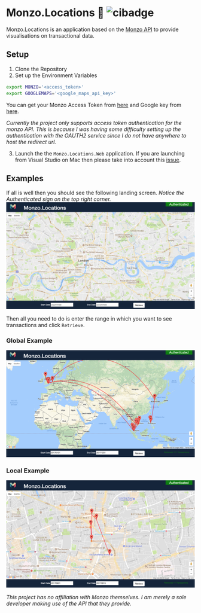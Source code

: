 # Monzo.Locations 🚀 ![cibadge](https://ci.appveyor.com/api/projects/status/2k111gualyuq821n?svg=true)

Monzo.Locations is an application based on the [Monzo API](https://monzo.com/docs/) to provide visualisations on transactional data. 

## Setup 

1. Clone the Repository
2. Set up the Environment Variables

```sh
export MONZO='<access_token>'
export GOOGLEMAPS='<google_maps_api_key>'
```

You can get your Monzo Access Token from [here](https://developers.monzo.com/) and Google key from [here](https://console.developers.google.com).

*Currently the project only supports access token authentication for the monzo API. This is because I was having some difficulty setting up the authentication with the OAUTH2 service since I do not have anywhere to host the redirect url.*

3. Launch the the `Monzo.Locations.Web` application. If you are launching from Visual Studio on Mac then please take into account this [issue](https://www.placona.co.uk/1592/dotnet/osx-pro-tip-for-environment-variables/). 

## Examples
If all is well then you should see the following landing screen. *Notice the Authenticated sign on the top right corner.*
![Landing](Images/LANDING.png)

Then all you need to do is enter the range in which you want to see transactions and click `Retrieve`.

### Global Example
![GlobalExample](Images/GlobalExample.png)

### Local Example
![LocalExample](Images/LocalExample.png)


*This project has no affiliation with Monzo themselves. I am merely a sole developer making use of the API that they provide.*
